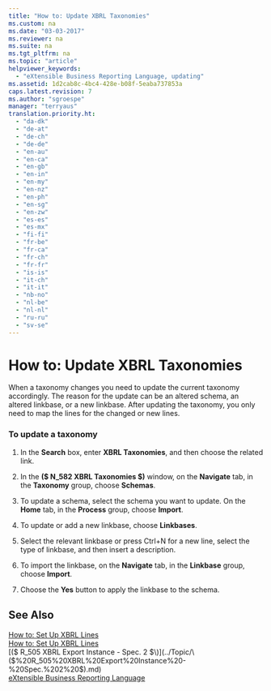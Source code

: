 ```yaml
---
title: "How to: Update XBRL Taxonomies"
ms.custom: na
ms.date: "03-03-2017"
ms.reviewer: na
ms.suite: na
ms.tgt_pltfrm: na
ms.topic: "article"
helpviewer_keywords: 
  - "eXtensible Business Reporting Language, updating"
ms.assetid: 1d2cab8c-4bc4-428e-b08f-5eaba737853a
caps.latest.revision: 7
ms.author: "sgroespe"
manager: "terryaus"
translation.priority.ht: 
  - "da-dk"
  - "de-at"
  - "de-ch"
  - "de-de"
  - "en-au"
  - "en-ca"
  - "en-gb"
  - "en-in"
  - "en-my"
  - "en-nz"
  - "en-ph"
  - "en-sg"
  - "en-zw"
  - "es-es"
  - "es-mx"
  - "fi-fi"
  - "fr-be"
  - "fr-ca"
  - "fr-ch"
  - "fr-fr"
  - "is-is"
  - "it-ch"
  - "it-it"
  - "nb-no"
  - "nl-be"
  - "nl-nl"
  - "ru-ru"
  - "sv-se"
---
```

# How to: Update XBRL Taxonomies
When a taxonomy changes you need to update the current taxonomy accordingly. The reason for the update can be an altered schema, an altered linkbase, or a new linkbase. After updating the taxonomy, you only need to map the lines for the changed or new lines.  
  
### To update a taxonomy  
  
1.  In the **Search** box, enter **XBRL Taxonomies**, and then choose the related link.  
  
2.  In the **\($ N\_582 XBRL Taxonomies $\)** window, on the **Navigate** tab, in the **Taxonomy** group, choose **Schemas**.  
  
3.  To update a schema, select the schema you want to update. On the **Home** tab, in the **Process** group, choose **Import**.  
  
4.  To update or add a new linkbase, choose **Linkbases**.  
  
5.  Select the relevant linkbase or press Ctrl\+N for a new line, select the type of linkbase, and then insert a description.  
  
6.  To import the linkbase, on the **Navigate** tab, in the **Linkbase** group, choose **Import**.  
  
7.  Choose the **Yes** button to apply the linkbase to the schema.  
  
## See Also  
 [How to: Set Up XBRL Lines](../BusinessIntelligence/how-to-set-up-xbrl-lines.md)   
 [How to: Set Up XBRL Lines](../BusinessIntelligence/how-to-set-up-xbrl-lines.md)   
 [\($ R\_505 XBRL Export Instance \- Spec. 2 $\)](../Topic/\($%20R_505%20XBRL%20Export%20Instance%20-%20Spec.%202%20$\).md)   
 [eXtensible Business Reporting Language](../BusinessIntelligence/extensible-business-reporting-language.md)